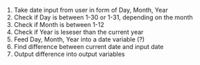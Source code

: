 1. Take date input from user in form of Day, Month, Year
2. Check if Day is between 1-30 or 1-31, depending on the month
3. Check if Month is between 1-12
4. Check if Year is leseser than the current year
5. Feed Day, Month, Year into a date variable (?)
6. Find difference between current date and input date
7. Output difference into output variables
